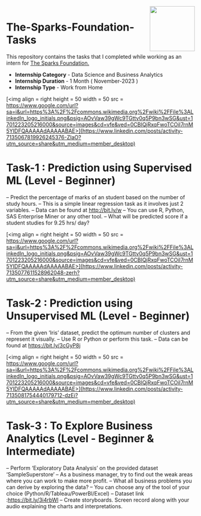 <img align = right height = 120 width = 120 src = https://www.thesparksfoundationsingapore.org/images/logo_small.png>

# The-Sparks-Foundation-Tasks


This repository contains the tasks that I completed while working as an intern for [The Sparks Foundation.](https://www.thesparksfoundationsingapore.org/)
- **Internship Category** - Data Science and Business Analytics
- **Internship Duration** - 1 Month ( November-2023 )
- **Internship Type** - Work from Home

[<img align = right height = 50 width = 50 src = https://www.google.com/url?sa=i&url=https%3A%2F%2Fcommons.wikimedia.org%2Fwiki%2FFile%3ALinkedIn_logo_initials.png&psig=AOvVaw39gWc9TGttv0q5P9bn3wSG&ust=1701223205216000&source=images&cd=vfe&ved=0CBIQjRxqFwoTCOiI7rnM5YIDFQAAAAAdAAAAABAE>](https://www.linkedin.com/posts/activity-7135067819926245376-ZIaO?utm_source=share&utm_medium=member_desktop)

# Task-1 : Prediction using Supervised ML (Level - Beginner)

– Predict the percentage of marks of an student based on the number of study hours.
– This is a simple linear regression task as it involves just 2 variables.
– Data can be found at http://bit.ly/w
– You can use R, Python, SAS Enterprise Miner or any other tool.
– What will be predicted score if a student studies for 9.25 hrs/ day?

[<img align = right height = 50 width = 50 src = https://www.google.com/url?sa=i&url=https%3A%2F%2Fcommons.wikimedia.org%2Fwiki%2FFile%3ALinkedIn_logo_initials.png&psig=AOvVaw39gWc9TGttv0q5P9bn3wSG&ust=1701223205216000&source=images&cd=vfe&ved=0CBIQjRxqFwoTCOiI7rnM5YIDFQAAAAAdAAAAABAE>](https://www.linkedin.com/posts/activity-7135077611528962048-zerh?utm_source=share&utm_medium=member_desktop)

# Task-2 : Prediction using Unsupervised ML (Level - Beginner)

– From the given ‘Iris’ dataset, predict the optimum number of clusters and represent it visually.
– Use R or Python or perform this task.
– Data can be found at https://bit.ly/3cGyP8j

[<img align = right height = 50 width = 50 src = https://www.google.com/url?sa=i&url=https%3A%2F%2Fcommons.wikimedia.org%2Fwiki%2FFile%3ALinkedIn_logo_initials.png&psig=AOvVaw39gWc9TGttv0q5P9bn3wSG&ust=1701223205216000&source=images&cd=vfe&ved=0CBIQjRxqFwoTCOiI7rnM5YIDFQAAAAAdAAAAABAE>](https://www.linkedin.com/posts/activity-7135081754440179712-dzEi?utm_source=share&utm_medium=member_desktop)

# Task-3 : To Explore Business Analytics (Level - Beginner & Intermediate)

– Perform ‘Exploratory Data Analysis’ on the provided dataset ‘SampleSuperstore’
– As a business manager, try to find out the weak areas where you can work to make more profit.
– What all business problems you can derive by exploring the data?
– You can choose any of the tool of your choice (Python/R/Tableau/PowerBI/Excel)
– Dataset link :https://bit.ly/3i4rbWl
– Create storyboards. Screen record along with your audio explaining the charts and interpretations.
